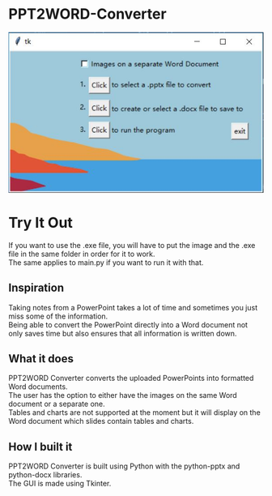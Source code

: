 # PPT2WORD-Converter
![GUI](view.JPG)
# Try It Out
If you want to use the .exe file, you will have to put the image and the .exe file in the same folder in order for it to work. \
The same applies to main.py if you want to run it with that.
## Inspiration
Taking notes from a PowerPoint takes a lot of time and sometimes you just miss some of the information. \
Being able to convert the PowerPoint directly into a Word document not only saves time but also ensures that all information is written down.
## What it does
PPT2WORD Converter converts the uploaded PowerPoints into formatted Word documents. \
The user has the option to either have the images on the same Word document or a separate one. \
Tables and charts are not supported at the moment but it will display on the Word document which slides contain tables and charts.
## How I built it
PPT2WORD Converter is built using Python with the python-pptx and python-docx libraries. \
The GUI is made using Tkinter. 
